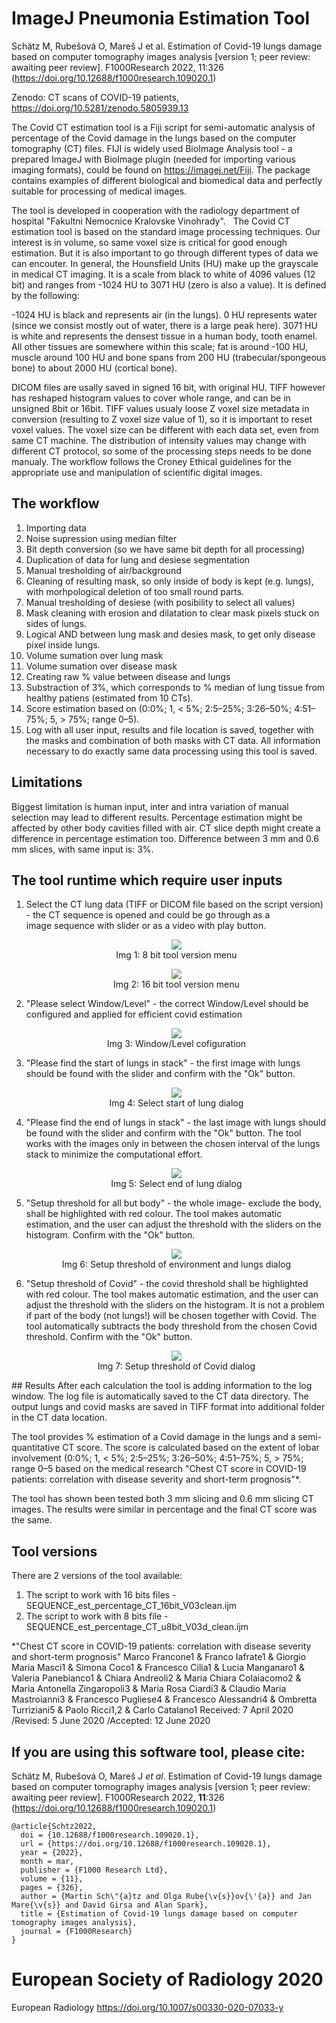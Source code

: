 # ImageJ Pneumonia Estimation Tool

Schätz M, Rubešová O, Mareš J et al. Estimation of Covid-19 lungs damage based on computer tomography images analysis [version 1; peer review: awaiting peer review]. F1000Research 2022, 11:326 (https://doi.org/10.12688/f1000research.109020.1)

Zenodo: CT scans of COVID-19 patients, https://doi.org/10.5281/zenodo.5805939.13

The Covid CT estimation tool is a Fiji script for semi-automatic analysis of percentage of the Covid damage in the lungs based on the computer tomography (CT) files. 
FIJI is widely used BioImage Analysis tool - a prepared ImageJ with BioImage plugin (needed for importing various imaging formats), could be found on https://imagej.net/Fiji. The package contains examples of different biological and biomedical data and perfectly suitable for processing of medical images.

The tool is developed in cooperation with the radiology department of hospital "Fakultni Nemocnice Kralovske Vinohrady".  
The Covid CT estimation tool is based on the standard image processing techniques. Our interest is in volume, so same voxel size is critical for good enough estimation. But it is also important to go through different types of data we can encouter. In general, the Hounsfield Units (HU) make up the grayscale in medical CT imaging. It is a scale from black to white of 4096 values (12 bit) and ranges from -1024 HU to 3071 HU (zero is also a value). It is defined by the following:

-1024 HU is black and represents air (in the lungs). 0 HU represents water (since we consist mostly out of water, there is a large peak here). 3071 HU is white and represents the densest tissue in a human body, tooth enamel. All other tissues are somewhere within this scale; fat is around -100 HU, muscle around 100 HU and bone spans from 200 HU (trabecular/spongeous bone) to about 2000 HU (cortical bone).

DICOM files are usally saved in signed 16 bit, with original HU. TIFF however has reshaped histogram values to cover whole range, and can be in unsigned 8bit or 16bit. TIFF values usualy loose Z voxel size metadata in conversion (resulting to Z voxel size value of 1), so it is important to reset voxel values. The voxel size can be different with each data set, even from same CT machine. The distribution of intensity values may change with different CT protocol, so some of the processing steps needs to be done manualy. The workflow follows the Croney Ethical guidelines for the appropriate use and manipulation of scientific digital images.

## The workflow
1) Importing data
2) Noise supression using median filter
3) Bit depth conversion (so we have same bit depth for all processing)
4) Duplication of data for lung and desiese segmentation
5) Manual tresholding of air/background
6) Cleaning of resulting mask, so only inside of body is kept (e.g. lungs), with morhpological deletion of too small round parts.
7) Manual tresholding of desiese (with posibility to select all values)
8) Mask cleaning with erosion and dilatation to clear mask pixels stuck on sides of lungs.
9) Logical AND  between lung mask and desies mask, to get only disease pixel inside lungs.
10) Volume sumation over lung mask
11) Volume sumation over disease mask
12) Creating raw % value between disease and lungs
13) Substraction of 3%, which corresponds to % median of lung tissue from healthy patiens (estimated from 10 CTs).
14) Score estimation based on (0:0%; 1, < 5%; 2:5–25%; 3:26–50%; 4:51–75%; 5, > 75%; range 0–5).
15) Log with all user input, results and file location is saved, together with the masks and combination of both masks with CT data. All information necessary to do exactly same data processing using this tool is saved.

## Limitations
Biggest limitation is human input, inter and intra variation of manual selection may lead to different results. Percentage estimation might be affected by other body cavities filled with air. CT slice depth might create a difference in percentage estimation too. Difference between 3 mm and 0.6 mm slices, with same input is: 3%.

## The tool runtime which require user inputs
<ol>
<li>Select the CT lung data (TIFF or DICOM file based on the script version) - the CT sequence is opened and could be go through as a image sequence with slider or as a video with play button. 

<p align="center">
   <img src="images/menu_8_bit.PNG"/>  
   <br>Img 1: 8 bit tool version menu</br>
</p>
<p align="center">
   <img src="images/menu_16_bit.PNG"/>  
   <br>Img 2: 16 bit tool version menu</br>
</p>
</li>
<li>"Please select Window/Level" - the correct Window/Level should be configured and applied for efficient covid estimation
<p align="center">
   <img src="images/select_window_level.PNG"/>  
   <br>Img 3: Window/Level cofiguration</br>
</p>
</li>
<li>"Please find the start of lungs in stack" - the first image with lungs should be found with the slider and confirm with the "Ok" button.
<p align="center">
   <img src="images/start_of_lungs.PNG"/>  
   <br>Img 4: Select start of lung dialog</br>
</p>
</li>
<li>"Please find the end of lungs in stack" - the last image with lungs should be found with the slider and confirm with the "Ok" button. The tool works with the images only in between the chosen interval of the lungs stack to minimize the computational effort.
<p align="center">
   <img src="images/end_of_lungs.PNG"/>  
   <br>Img 5: Select end of lung dialog</br>
</p>
</li>
<li>"Setup threshold for all but body" - the whole image- exclude the body, shall be highlighted with red colour. The tool makes automatic estimation, and the user can adjust the threshold with the sliders on the histogram. Confirm with the "Ok" button.
<p align="center">
   <img src="images/all_but_body.PNG"/>  
   <br>Img 6: Setup threshold of environment and lungs dialog</br>
</p>
</li> 
<li>"Setup threshold of Covid" - the covid threshold shall be highlighted with red colour. The tool makes automatic estimation, and the user can adjust the threshold with the sliders on the histogram. It is not a problem if part of the body (not lungs!) will be chosen together with Covid. The tool automatically subtracts the body threshold from the chosen Covid threshold. Confirm with the "Ok" button.
<p align="center">
   <img src="images/threshold_covid.PNG"/>  
   <br>Img 7: Setup threshold of Covid dialog</br>
</p>
</li> 
</ol>
## Results
After each calculation the tool is adding information to the log window. The log file is automatically saved to the CT data directory. The output lungs and covid masks are saved in TIFF format into additional folder in the CT data location.  

The tool provides % estimation of a Covid damage in the lungs and a semi-quantitative CT score. The score is calculated based on the extent of lobar involvement (0:0%; 1, < 5%; 2:5–25%; 3:26–50%; 4:51–75%; 5, > 75%; range 0–5 based on the medical research "Chest CT score in COVID-19 patients: correlation with disease severity
and short-term prognosis"*. 

The tool has shown been tested both 3 mm slicing and 0.6 mm slicing CT images. The results were similar in percentage and the final CT score was the same. 

## Tool versions
There are 2 versions of the tool available: 
1. The script to work with 16 bits files - SEQUENCE_est_percentage_CT_16bit_V03clean.ijm
2. The script to work with 8 bits file - SEQUENCE_est_percentage_CT_u8bit_V03d_clean.ijm

*"Chest CT score in COVID-19 patients: correlation with disease severity
and short-term prognosis"
Marco Francone1 & Franco Iafrate1 & Giorgio Maria Masci1 & Simona Coco1 & Francesco Cilia1 & Lucia Manganaro1 &
Valeria Panebianco1 & Chiara Andreoli2 & Maria Chiara Colaiacomo2 & Maria Antonella Zingaropoli3 &
Maria Rosa Ciardi3 & Claudio Maria Mastroianni3 & Francesco Pugliese4 & Francesco Alessandri4 & Ombretta Turriziani5 &
Paolo Ricci1,2 & Carlo Catalano1
Received: 7 April 2020 /Revised: 5 June 2020 /Accepted: 12 June 2020

## If you are using this software tool, please cite:

Schätz M, Rubešová O, Mareš J *et al*. Estimation of Covid-19 lungs damage based on computer tomography images analysis [version 1; peer review: awaiting peer review]. F1000Research 2022, **11**:326 (https://doi.org/10.12688/f1000research.109020.1)

```
@article{Schtz2022,
  doi = {10.12688/f1000research.109020.1},
  url = {https://doi.org/10.12688/f1000research.109020.1},
  year = {2022},
  month = mar,
  publisher = {F1000 Research Ltd},
  volume = {11},
  pages = {326},
  author = {Martin Sch\"{a}tz and Olga Rube{\v{s}}ov{\'{a}} and Jan Mare{\v{s}} and David Girsa and Alan Spark},
  title = {Estimation of Covid-19 lungs damage based on computer tomography images analysis},
  journal = {F1000Research}
}
```

# European Society of Radiology 2020
European Radiology
https://doi.org/10.1007/s00330-020-07033-y
